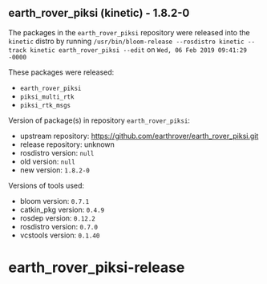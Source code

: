## earth_rover_piksi (kinetic) - 1.8.2-0

The packages in the `earth_rover_piksi` repository were released into the `kinetic` distro by running `/usr/bin/bloom-release --rosdistro kinetic --track kinetic earth_rover_piksi --edit` on `Wed, 06 Feb 2019 09:41:29 -0000`

These packages were released:
- `earth_rover_piksi`
- `piksi_multi_rtk`
- `piksi_rtk_msgs`

Version of package(s) in repository `earth_rover_piksi`:

- upstream repository: https://github.com/earthrover/earth_rover_piksi.git
- release repository: unknown
- rosdistro version: `null`
- old version: `null`
- new version: `1.8.2-0`

Versions of tools used:

- bloom version: `0.7.1`
- catkin_pkg version: `0.4.9`
- rosdep version: `0.12.2`
- rosdistro version: `0.7.0`
- vcstools version: `0.1.40`


# earth_rover_piksi-release